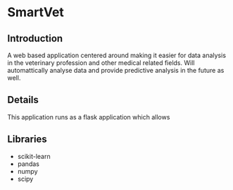 # SmartVet

## Introduction
A web based application centered around making it easier for data analysis in the veterinary profession and other medical related fields. Will automattically analyse data and provide predictive analysis in the future as well.

## Details
This application runs as a flask application which allows 

## Libraries

* scikit-learn
* pandas
* numpy
* scipy
